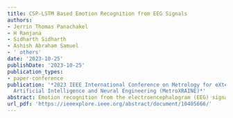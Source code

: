 ```yaml
---
title: CSP-LSTM Based Emotion Recognition from EEG Signals
authors:
- Jerrin Thomas Panachakel
- H Ranjana
- Sidharth Sidharth
- Ashish Abraham Samuel
- ' others'
date: '2023-10-25'
publishDate: '2023-10-25'
publication_types:
- paper-conference
publication: '*2023 IEEE International Conference on Metrology for eXtended Reality,
  Artificial Intelligence and Neural Engineering (MetroXRAINE)*'
abstract: Emotion recognition from the electroencephalogram (EEG) signals is a growing area of research in the field of neuroscience and medical technology. The ability to accurately identify and classify emotions can have significant implications for various applications, including the diagnosis and treatment of emotional disorders, human-computer interaction, etc. A deep learning-based emotion identification method is proposed here. The EEG data is divided into four frequency bands (alpha, beta, lower gamma and upper gamma) using a temporal domain filter, and then the common spatial pattern (CSP) feature extraction is applied to obtain a set of discriminative features that are used to train the long short-term memory (LSTM) for emotion classification. The LSTM was trained for each band and the predictions of each of these models (same architecture with different weights) were combined using a majority voting classifier (MVC) method. All subjects achieved accuracy values exceeding 90%, resulting in a mean accuracy of 97.34% when considering the average across all subjects. The utilisation of this method for bio-signal modeling and interpretation has the capability to enhance the identification and management of emotional disorders. etc.
url_pdf: 'https://ieeexplore.ieee.org/abstract/document/10405666/'
---
```

